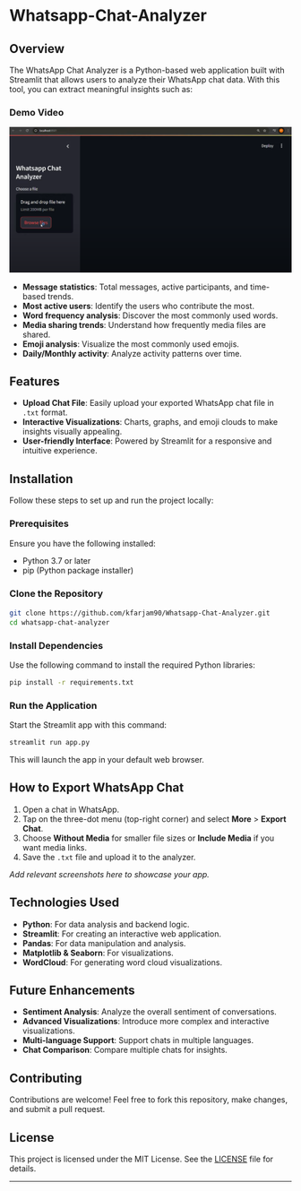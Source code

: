 # Whatsapp-Chat-Analyzer

## Overview
The WhatsApp Chat Analyzer is a Python-based web application built with Streamlit that allows users to analyze their WhatsApp chat data. With this tool, you can extract meaningful insights such as:

### Demo Video

[![Watch the demo video](whatsapp_image.png)](https://www.youtube.com/watch?v=TkqR9VZC2AA)


- **Message statistics**: Total messages, active participants, and time-based trends.
- **Most active users**: Identify the users who contribute the most.
- **Word frequency analysis**: Discover the most commonly used words.
- **Media sharing trends**: Understand how frequently media files are shared.
- **Emoji analysis**: Visualize the most commonly used emojis.
- **Daily/Monthly activity**: Analyze activity patterns over time.

## Features
- **Upload Chat File**: Easily upload your exported WhatsApp chat file in `.txt` format.
- **Interactive Visualizations**: Charts, graphs, and emoji clouds to make insights visually appealing.
- **User-friendly Interface**: Powered by Streamlit for a responsive and intuitive experience.

## Installation
Follow these steps to set up and run the project locally:

### Prerequisites
Ensure you have the following installed:
- Python 3.7 or later
- pip (Python package installer)

### Clone the Repository
```bash
git clone https://github.com/kfarjam90/Whatsapp-Chat-Analyzer.git
cd whatsapp-chat-analyzer
```

### Install Dependencies
Use the following command to install the required Python libraries:
```bash
pip install -r requirements.txt
```

### Run the Application
Start the Streamlit app with this command:
```bash
streamlit run app.py
```
This will launch the app in your default web browser.

## How to Export WhatsApp Chat
1. Open a chat in WhatsApp.
2. Tap on the three-dot menu (top-right corner) and select **More** > **Export Chat**.
3. Choose **Without Media** for smaller file sizes or **Include Media** if you want media links.
4. Save the `.txt` file and upload it to the analyzer.


*Add relevant screenshots here to showcase your app.*

## Technologies Used
- **Python**: For data analysis and backend logic.
- **Streamlit**: For creating an interactive web application.
- **Pandas**: For data manipulation and analysis.
- **Matplotlib & Seaborn**: For visualizations.
- **WordCloud**: For generating word cloud visualizations.

## Future Enhancements
- **Sentiment Analysis**: Analyze the overall sentiment of conversations.
- **Advanced Visualizations**: Introduce more complex and interactive visualizations.
- **Multi-language Support**: Support chats in multiple languages.
- **Chat Comparison**: Compare multiple chats for insights.

## Contributing
Contributions are welcome! Feel free to fork this repository, make changes, and submit a pull request.

## License
This project is licensed under the MIT License. See the [LICENSE](LICENSE) file for details.

---


